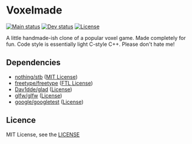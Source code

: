 # Voxelmade

[![Main status](https://travis-ci.com/ttrounce/voxelmade.svg?branch=main)](https://travis-ci.com/ttrounce/voxelmade)
[![Dev status](https://travis-ci.com/ttrounce/voxelmade.svg?branch=dev)](https://travis-ci.com/ttrounce/voxelmade)
[![License](https://img.shields.io/github/license/ttrounce/voxelmade)](https://github.com/ttrounce/voxelmade/blob/main/LICENSE.md)

A little handmade-ish clone of a popular voxel game. Made completely for fun.
Code style is essentially light C-style C++. Please don't hate me!

## Dependencies

- [nothing/stb](https://github.com/nothings/stb) ([MIT License](https://github.com/nothings/stb/blob/master/LICENSE))
- [freetype/freetype](https://github.com/freetype/freetype) ([FTL License](https://github.com/freetype/freetype/blob/master/docs/FTL.TXT))
- [Dav1dde/glad](https://github.com/Dav1dde/glad) ([License](https://github.com/Dav1dde/glad/blob/master/LICENSE))
- [glfw/glfw](https://github.com/glfw/glfw) ([License](https://github.com/glfw/glfw/blob/master/LICENSE.md))
- [google/googletest](https://github.com/google/googletest) ([License](https://github.com/google/googletest/blob/master/LICENSE))

## Licence

MIT License, see the [LICENSE](./LICENSE.md)
